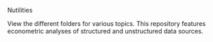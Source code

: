 Nutilities

View the different folders for various topics. This repository features econometric analyses of structured and unstructured data sources.
